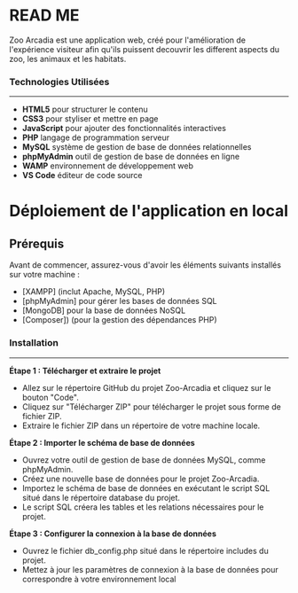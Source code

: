 # READ ME


Zoo Arcadia est une application web, créé pour l'amélioration de l'expérience visiteur afin qu'ils puissent decouvrir les different aspects du zoo, les animaux et les habitats.

### Technologies Utilisées
-------------------------

* **HTML5** pour structurer le contenu
* **CSS3** pour styliser et mettre en page
* **JavaScript** pour ajouter des fonctionnalités interactives
* **PHP** langage de programmation serveur
* **MySQL** système de gestion de base de données relationnelles
* **phpMyAdmin** outil de gestion de base de données en ligne
* **WAMP** environnement de développement web
* **VS Code** éditeur de code source


# Déploiement de l'application en local

## Prérequis

Avant de commencer, assurez-vous d'avoir les éléments suivants installés sur votre machine :

- [XAMPP] (inclut Apache, MySQL, PHP)
- [phpMyAdmin] pour gérer les bases de données SQL
- [MongoDB] pour la base de données NoSQL
- [Composer]) (pour la gestion des dépendances PHP)

### Installation
--------------

**Étape 1 : Télécharger et extraire le projet**
- Allez sur le répertoire GitHub du projet Zoo-Arcadia et cliquez sur le bouton "Code".
- Cliquez sur "Télécharger ZIP" pour télécharger le projet sous forme de fichier ZIP.
- Extraire le fichier ZIP dans un répertoire de votre machine locale.

**Étape 2 : Importer le schéma de base de données**
- Ouvrez votre outil de gestion de base de données MySQL, comme phpMyAdmin.
- Créez une nouvelle base de données pour le projet Zoo-Arcadia.
- Importez le schéma de base de données en exécutant le script SQL situé dans le répertoire database du projet.
- Le script SQL créera les tables et les relations nécessaires pour le projet.
  
**Étape 3 : Configurer la connexion à la base de données**
- Ouvrez le fichier db_config.php situé dans le répertoire includes du projet.
- Mettez à jour les paramètres de connexion à la base de données pour correspondre à votre environnement local 


